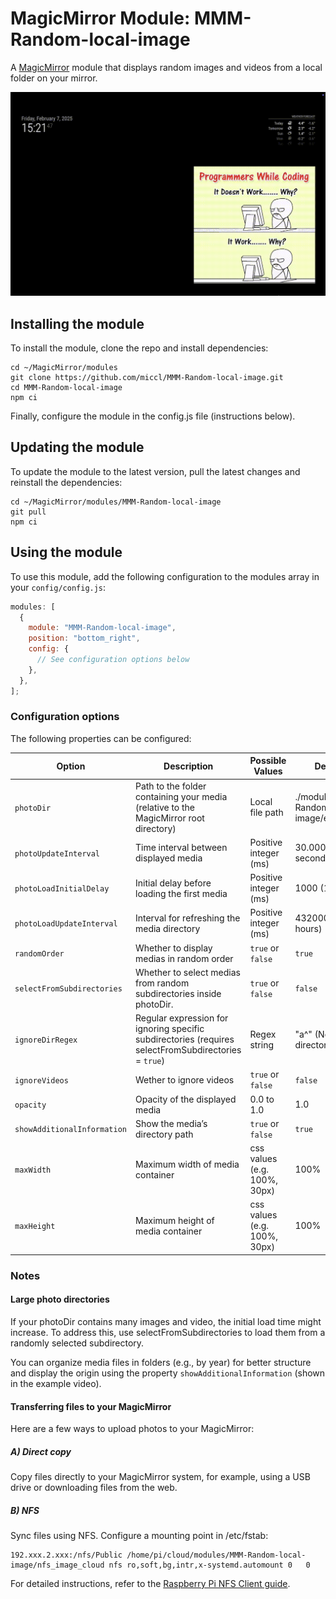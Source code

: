# MagicMirror Module: MMM-Random-local-image

A [MagicMirror](https://github.com/MagicMirrorOrg/MagicMirror) module that displays random images and videos from a local folder on your mirror.

![Screenshot](.github/demo.gif)

## Installing the module

To install the module, clone the repo and install dependencies:

```shell
cd ~/MagicMirror/modules
git clone https://github.com/miccl/MMM-Random-local-image.git
cd MMM-Random-local-image
npm ci
```

Finally, configure the module in the config.js file (instructions below).

## Updating the module

To update the module to the latest version, pull the latest changes and reinstall the dependencies:

```shell
cd ~/MagicMirror/modules/MMM-Random-local-image
git pull
npm ci
```

## Using the module

To use this module,
add the following configuration to the modules array in your `config/config.js`:

```javascript
modules: [
  {
    module: "MMM-Random-local-image",
    position: "bottom_right",
    config: {
      // See configuration options below
    },
  },
];
```

### Configuration options

The following properties can be configured:

<!-- prettier-ignore -->
| Option                      | Description                                                                                          | Possible Values              | Default Value                                   |
|-----------------------------|------------------------------------------------------------------------------------------------------|------------------------------|-------------------------------------------------|
| `photoDir`                  | Path to the folder containing your media (relative to the MagicMirror root directory)                | Local file path              | ./modules/MMM-Random-local-image/exampleImages/ |
| `photoUpdateInterval`       | Time interval between displayed media                                                                | Positive integer (ms)        | 30.000 (every 30 seconds)                       |
| `photoLoadInitialDelay`     | Initial delay before loading the first media                                                         | Positive integer (ms)        | 1000 (1 second)                                 |
| `photoLoadUpdateInterval`   | Interval for refreshing the media directory                                                          | Positive integer (ms)        | 43200000 (every 12 hours)                       |
| `randomOrder`               | Whether to display medias in random order                                                            | `true` or `false`            | `true`                                          |
| `selectFromSubdirectories`  | Whether to select medias from random subdirectories inside photoDir.                                 | `true` or `false`            | `false`                                         |
| `ignoreDirRegex`            | Regular expression for ignoring specific subdirectories (requires selectFromSubdirectories = `true`) | Regex string                 | "a^" (No ignored directories)                   |
| `ignoreVideos`              | Wether to ignore videos                                                                              | `true` or `false`            | `false`                                         |                  |
| `opacity`                   | Opacity of the displayed media                                                                       | 0.0 to 1.0                   | 1.0                                             |
| `showAdditionalInformation` | Show the media’s directory path                                                                      | `true` or `false`            | `true`                                         |
| `maxWidth`                  | Maximum width of media container                                                                     | css values (e.g. 100%, 30px) | 100%                                            |
| `maxHeight`                 | Maximum height of media container                                                                    | css values (e.g. 100%, 30px) | 100%                                            |

<!-- prettier-ignore-end -->

### Notes

#### Large photo directories

If your photoDir contains many images and video, the initial load time might increase.
To address this, use selectFromSubdirectories to load them from a randomly selected subdirectory.

You can organize media files in folders (e.g., by year) for better structure and display the origin using the property `showAdditionalInformation` (shown in the example video).

#### Transferring files to your MagicMirror

Here are a few ways to upload photos to your MagicMirror:

##### A) Direct copy

Copy files directly to your MagicMirror system, for example, using a USB drive or downloading files from the web.

##### B) NFS

Sync files using NFS. Configure a mounting point in /etc/fstab:

```
192.xxx.2.xxx:/nfs/Public /home/pi/cloud/modules/MMM-Random-local-image/nfs_image_cloud nfs ro,soft,bg,intr,x-systemd.automount 0   0
```

For detailed instructions, refer to the [Raspberry Pi NFS Client guide](https://pimylifeup.com/raspberry-pi-nfs-client/).
